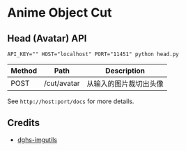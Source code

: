 # Anime Object Cut

## Head (Avatar) API

`API_KEY="" HOST="localhost" PORT="11451" python head.py` 

| Method | Path        | Description            |
| ------ | ----------- | ---------------------- |
| POST   | /cut/avatar | 从输入的图片裁切出头像 |

See `http://host:port/docs` for more details.


## Credits

- [dghs-imgutils](https://dghs-imgutils.deepghs.org/)